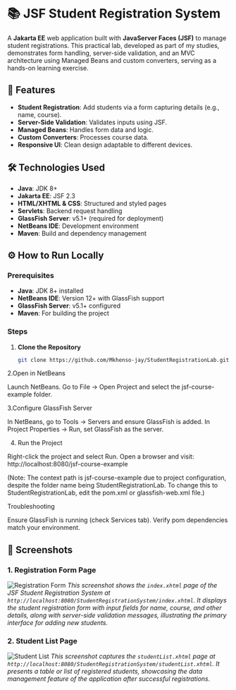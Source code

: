 # 📚 JSF Student Registration System

A **Jakarta EE** web application built with **JavaServer Faces (JSF)** to manage student registrations. This practical lab, developed as part of my studies, demonstrates form handling, server-side validation, and an MVC architecture using Managed Beans and custom converters, serving as a hands-on learning exercise.


## 🌟 Features
- **Student Registration**: Add students via a form capturing details (e.g., name, course).
- **Server-Side Validation**: Validates inputs using JSF.
- **Managed Beans**: Handles form data and logic.
- **Custom Converters**: Processes course data.
- **Responsive UI**: Clean design adaptable to different devices.


## 🛠 Technologies Used
- **Java**: JDK 8+
- **Jakarta EE**: JSF 2.3
- **HTML/XHTML & CSS**: Structured and styled pages
- **Servlets**: Backend request handling
- **GlassFish Server**: v5.1+ (required for deployment)
- **NetBeans IDE**: Development environment
- **Maven**: Build and dependency management



## ⚙️ How to Run Locally

### Prerequisites
- **Java**: JDK 8+ installed
- **NetBeans IDE**: Version 12+ with GlassFish support
- **GlassFish Server**: v5.1+ configured
- **Maven**: For building the project

### Steps
1. **Clone the Repository**  
   ```bash
   git clone https://github.com/Mkhenso-jay/StudentRegistrationLab.git
   
2.Open in NetBeans

Launch NetBeans.
Go to File → Open Project and select the jsf-course-example folder.

3.Configure GlassFish Server

In NetBeans, go to Tools → Servers and ensure GlassFish is added.
In Project Properties → Run, set GlassFish as the server.

4. Run the Project

Right-click the project and select Run.
Open a browser and visit: http://localhost:8080/jsf-course-example

(Note: The context path is jsf-course-example due to project configuration, despite the folder name being StudentRegistrationLab. To change this to StudentRegistrationLab, edit the pom.xml or glassfish-web.xml file.)


Troubleshooting

Ensure GlassFish is running (check Services tab).
Verify pom dependencies match your environment.

## 📸 Screenshots

### 1. Registration Form Page

![Registration Form](StudentRegistrationSystem/Screenshot2.png)
*This screenshot shows the `index.xhtml` page of the JSF Student Registration System at `http://localhost:8080/StudentRegistrationSystem/index.xhtml`. It displays the student registration form with input fields for name, course, and other details, along with server-side validation messages, illustrating the primary interface for adding new students.*

### 2. Student List Page

![Student List](StudentRegistrationSystem/Screenshot1.png)
*This screenshot captures the `studentList.xhtml` page at `http://localhost:8080/StudentRegistrationSystem/studentList.xhtml`. It presents a table or list of registered students, showcasing the data management feature of the application after successful registrations.*
